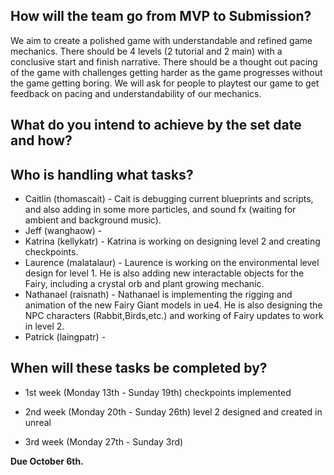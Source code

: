 ## How will the team go from MVP to Submission?
We aim to create a polished game with understandable and refined game mechanics. There should be 4 levels (2 tutorial and 2 main) with a conclusive start and finish narrative. There should be a thought out pacing of the game with challenges getting harder as the game progresses without the game getting boring. We will ask for people to playtest our game to get feedback on pacing and understandability of our mechanics.

## What do you intend to achieve by the set date and how?


## Who is handling what tasks? 
- Caitlin (thomascait) - Cait is debugging current blueprints and scripts, and also adding in some more particles, and sound fx (waiting for ambient and background music).
- Jeff (wanghaow) - 
- Katrina (kellykatr) - Katrina is working on designing level 2 and creating checkpoints.
- Laurence (malatalaur) - Laurence is working on the environmental level design for level 1. He is also adding new interactable objects for the Fairy, including a crystal orb and plant growing mechanic.
- Nathanael (raisnath) - Nathanael is implementing the rigging and animation of the new Fairy Giant models in ue4. He is also designing the NPC characters (Rabbit,Birds,etc.) and working of Fairy updates to work in level 2.
- Patrick (laingpatr) - 

## When will these tasks be completed by?

- 1st week (Monday 13th - Sunday 19th)
checkpoints implemented

- 2nd week (Monday 20th - Sunday 26th)
level 2 designed and created in unreal

- 3rd week (Monday 27th - Sunday 3rd)

**Due October 6th.**
